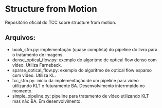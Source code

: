 # Structure from Motion

Repositório oficial do TCC sobre structure from motion. 

## Arquivos:
+ book_sfm.py: implementação (quase completa) do pipeline do livro para o tratamento de imagens.
+ dense_optical_flow.py: exemplo do algoritmo de optical flow denso com vídeo. Utiliza Farneback.
+ sparse_optical_flow.py: exemplo do algoritmo de optical flow esparso com vídeo. Utiliza KL.
+ tcc_sfm.py: início da implementação de um pipeline para vídeo utilizando KLT e futuramente BA. Desenvolvimento interrmpido no momento.
+ simple_pipeline.py: pipeline para tratamento de vídeo utilizando KLT mas não BA. Em desenvolvimento. 